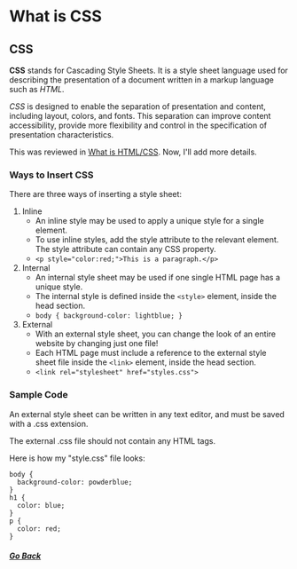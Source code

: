 # What is CSS


## CSS
**CSS** stands for Cascading Style Sheets. It is a style sheet language used for describing the presentation of a document written in a markup language such as *HTML*. 

*CSS* is designed to enable the separation of presentation and content, including layout, colors, and fonts. 
This separation can improve content accessibility, provide more flexibility and control in the specification of presentation characteristics.

This was reviewed in [What is HTML/CSS](html_css.md).
Now, I'll add more details. 

### Ways to Insert CSS
There are three ways of inserting a style sheet:
1. Inline
    - An inline style may be used to apply a unique style for a single element.
    - To use inline styles, add the style attribute to the relevant element. The style attribute can contain any CSS property.
    - ```<p style="color:red;">This is a paragraph.</p>```
2. Internal
    - An internal style sheet may be used if one single HTML page has a unique style.
    - The internal style is defined inside the `<style>` element, inside the head section.
    - ```body { background-color: lightblue; }```
3. External
    - With an external style sheet, you can change the look of an entire website by changing just one file!
    - Each HTML page must include a reference to the external style sheet file inside the `<link>` element, inside the head section.
    - ```<link rel="stylesheet" href="styles.css">```

### Sample Code 
An external style sheet can be written in any text editor, and must be saved with a .css extension.

The external .css file should not contain any HTML tags.

Here is how my "style.css" file looks:

```
body {
  background-color: powderblue;
}
h1 {
  color: blue;
}
p {
  color: red;
}
```


##### [Go Back](code_101_and_102_reading_notes.md)